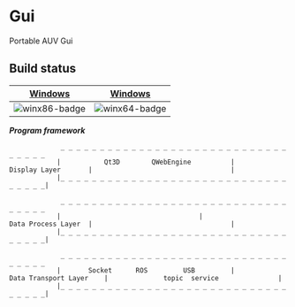# Gui
Portable AUV Gui
## Build status
| [Windows][win-link]| [Windows][win-link]|
|---------------|---------------|
| ![winx86-badge]  | ![winx64-badge]  |  

[win-link]: https://github.com/JaredTao/HelloActions-Qt/actions?query=workflow%3AWindows "WindowsAction"
[winx86-badge]: https://img.shields.io/github/workflow/status/UWVG/Gui/x86?label=x86
[winx64-badge]: https://img.shields.io/github/workflow/status/UWVG/Gui/x64?label=x64
***Program framework***  
```
			 _ _ _ _ _ _ _ _ _ _ _ _ _ _ _ _ _ _ _ _ _ _ _ _ _ _ _ _ _ _ _ _ _ _
			| 			Qt3D		QWebEngine		    |
Display Layer		|								    |
			|_ _ _ _ _ _ _ _ _ _ _ _ _ _ _ _ _ _ _ _ _ _ _ _ _ _ _ _ _ _ _ _ _ _|
										        
			 _ _ _ _ _ _ _ _ _ _ _ _ _ _ _ _ _ _ _ _ _ _ _ _ _ _ _ _ _ _ _ _ _ _
			|								    |
Data Process Layer	|								    |
			|_ _ _ _ _ _ _ _ _ _ _ _ _ _ _ _ _ _ _ _ _ _ _ _ _ _ _ _ _ _ _ _ _ _|

			 _ _ _ _ _ _ _ _ _ _ _ _ _ _ _ _ _ _ _ _ _ _ _ _ _ _ _ _ _ _ _ _ _ _
			|		Socket		ROS 		USB		    |
Data Transport Layer	|			   topic  service			    |
			|_ _ _ _ _ _ _ _ _ _ _ _ _ _ _ _ _ _ _ _ _ _ _ _ _ _ _ _ _ _ _ _ _ _|
```
